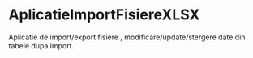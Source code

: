 # AplicatieImportFisiereXLSX
Aplicatie de import/export fisiere , modificare/update/stergere date din tabele dupa import.
